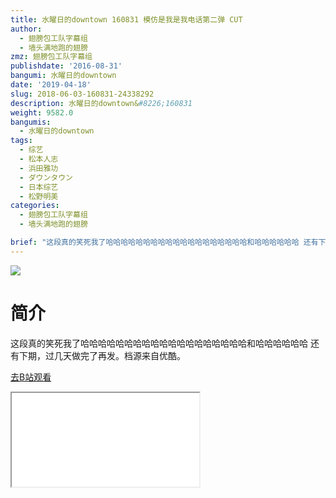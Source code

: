 ```yaml
---
title: 水曜日的downtown 160831 模仿是我是我电话第二弹 CUT
author:
  - 翅膀包工队字幕组
  - 墙头满地跑的翅膀
zmz: 翅膀包工队字幕组
publishdate: '2016-08-31'
bangumi: 水曜日的downtown
date: '2019-04-18'
slug: 2018-06-03-160831-24338292
description: 水曜日的downtown&#8226;160831
weight: 9582.0
bangumis:
  - 水曜日的downtown
tags:
  - 综艺
  - 松本人志
  - 浜田雅功
  - ダウンタウン
  - 日本综艺
  - 松野明美
categories:
  - 翅膀包工队字幕组
  - 墙头满地跑的翅膀

brief: "这段真的笑死我了哈哈哈哈哈哈哈哈哈哈哈哈哈哈哈哈哈哈哈和哈哈哈哈哈哈 还有下期，过几天做完了再发。档源来自优酷。"
---
```

![](https://i.imgur.com/v2csaCO.jpg)
# 简介  
这段真的笑死我了哈哈哈哈哈哈哈哈哈哈哈哈哈哈哈哈哈哈哈和哈哈哈哈哈哈
还有下期，过几天做完了再发。档源来自优酷。  

[去B站观看](https://www.bilibili.com/video/av24338292/)
<div class ="resp-container"><iframe class="testiframe" src="//player.bilibili.com/player.html?aid=24338292"", scrolling="no", allowfullscreen="true" > </iframe></div> 
